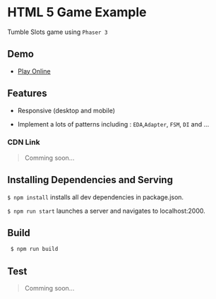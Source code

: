 # HTML 5 Game Example

Tumble Slots game using `Phaser 3`

## Demo

- [Play Online](https://mb-ui.github.io/tumble-slots-game/)

## Features

- Responsive (desktop and mobile)

- Implement a lots of patterns including : `EDA`,`Adapter`, `FSM`, `DI` and ...


### CDN Link

> Comming soon...

## Installing Dependencies and Serving

`$ npm install` installs all dev dependencies in package.json.

`$ npm run start` launches a server and navigates to localhost:2000.

## Build

```js
 $ npm run build
```

## Test

> Comming soon...